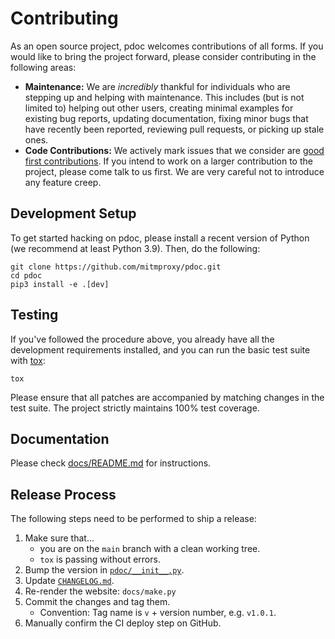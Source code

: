 # Contributing

As an open source project, pdoc welcomes contributions of all forms. If you would like to bring the project forward,
please consider contributing in the following areas:

- **Maintenance:** We are *incredibly* thankful for individuals who are stepping up and helping with maintenance. This
  includes (but is not limited to) helping out other users, creating minimal examples for existing bug reports, updating
  documentation, fixing minor bugs that have recently been reported, reviewing pull requests, or picking up stale ones.
- **Code Contributions:** We actively mark issues that we consider are
  [good first contributions](https://github.com/mitmproxy/pdoc/labels/help-wanted). If you intend to work on a larger
  contribution to the project, please come talk to us first. We are very careful not to introduce any feature creep.

## Development Setup

To get started hacking on pdoc, please install a recent version of Python (we recommend at least Python 3.9). Then, do
the following:

```shell
git clone https://github.com/mitmproxy/pdoc.git
cd pdoc
pip3 install -e .[dev]
```

## Testing

If you've followed the procedure above, you already have all the development requirements installed, and you can run the
basic test suite with [tox](https://tox.readthedocs.io/):

```shell
tox
```

Please ensure that all patches are accompanied by matching changes in the test suite. The project strictly maintains
100% test coverage.

## Documentation

Please check [docs/README.md](./docs/README.md) for instructions.


## Release Process

The following steps need to be performed to ship a release:

1. Make sure that...
   - you are on the `main` branch with a clean working tree.
   - `tox` is passing without errors.
2. Bump the version in [`pdoc/__init__.py`](pdoc/__init__.py).
3. Update [`CHANGELOG.md`](./CHANGELOG.md).
4. Re-render the website: `docs/make.py`
5. Commit the changes and tag them.
   - Convention: Tag name is `v` + version number, e.g. `v1.0.1`.
6. Manually confirm the CI deploy step on GitHub.

